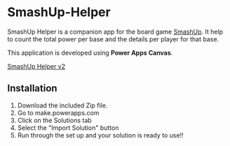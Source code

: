 # SmashUp-Helper

SmashUp Helper is a companion app for the board game [SmashUp](https://www.iello.fr/fr/fiche/smash-up). It help to count the total power per base and the details per player for that base.

This application is developed using **Power Apps Canvas**.

[SmashUp Helper v2](https://user-images.githubusercontent.com/22662809/127060410-1c6cc203-bde2-45d2-ab31-827a560fcb19.gif)

## Installation

1.  Download the included Zip file.
2.  Go to make.powerapps.com 
3.  Click on the Solutions tab
4.  Select the "Import Solution" button
5.  Run through the set up and your solution is ready to use!!
